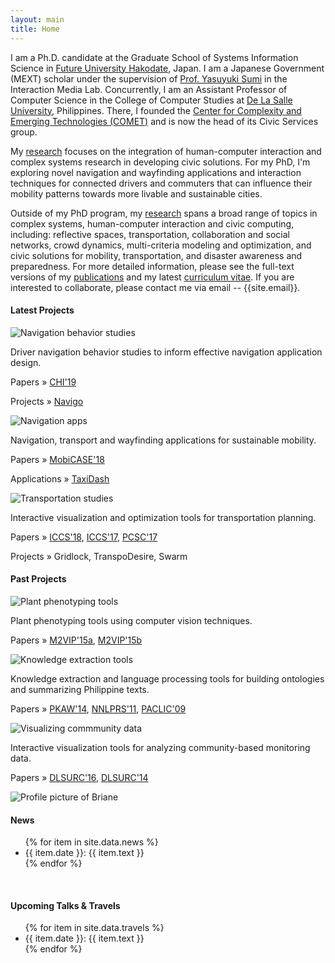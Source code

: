 ```yaml
---
layout: main
title: Home
---
```


<div class="abstract">
    <p>
    I am a Ph.D. candidate at the Graduate School of Systems Information Science in <a href="https://www.fun.ac.jp/en/" target="_blank">Future University Hakodate</a>, Japan. I am a Japanese Government (MEXT) scholar under the supervision of <a href="http://www.fun.ac.jp/~sumi/" target="_blank">Prof. Yasuyuki Sumi</a> in the Interaction Media Lab. Concurrently, I am an Assistant Professor of Computer Science in the College of Computer Studies at <a href="https://www.dlsu.edu.ph/" target="_blank">De La Salle University</a>, Philippines. There, I founded the <a href="https://comet.dlsu.edu.ph" target="_blank">Center for Complexity and Emerging Technologies (COMET)</a> and is now the head of its Civic Services group.
    </p>
    <p>
    My <a href="/research/">research</a> focuses on the integration of human-computer interaction and complex systems research in developing civic solutions. For my PhD, I'm exploring novel navigation and wayfinding applications and interaction techniques for connected drivers and commuters that can influence their mobility patterns towards more livable and sustainable cities.
    </p>
    <p>
    Outside of my PhD program, my <a href="/research/">research</a> spans a broad range of topics in complex systems, human-computer interaction and civic computing, including: reflective spaces, transportation, collaboration and social networks, crowd dynamics, multi-criteria modeling and optimization, and civic solutions for mobility, transportation, and disaster awareness and preparedness. For more detailed information, please see the full-text versions of my <a href="/publications/">publications</a> and my latest <a href="/bio/">curriculum vitae</a>. If you are interested to collaborate, please contact me via email -- {{site.email}}.
    </p>
    <h4>Latest Projects</h4>
    <div class="projects">
        <div class="project">
            <img class="project-img" src="../assets/png/factors-not-follow.png" alt="Navigation behavior studies">
            <div class="project-desc">
                <p><span class="project-desc-main">Driver navigation behavior</span> studies to inform effective navigation application design.</p>
                <p>Papers &#187; <a href="/research/factors-not-follow">CHI'19</a></p>
                <p>Projects &#187; <a href="/research/factors-not-follow">Navigo</a></p>
            </div>
        </div>
        <div class="project">
            <img class="project-img" src="../assets/png/taxidash.png" alt="Navigation apps">
            <div class="project-desc">
                <p><span class="project-desc-main">Navigation, transport and wayfinding applications</span> for sustainable mobility.</p>
                <p>Papers &#187; <a href="/files/2018samson_taxidash_mobicase.pdf">MobiCASE'18</a></p>
                <p>Applications &#187; <a href="https://taxidash.herokuapp.com/discover">TaxiDash</a></p>
            </div>
        </div>
        <div class="project">
            <img class="project-img" src="../assets/png/gridlock.png" alt="Transportation studies">
            <div class="project-desc">
                <p><span class="project-desc-main">Interactive visualization and optimization tools</span> for transportation planning.</p>
                <p>Papers &#187; <a href="/files/2018samson_gridlock_iccs.pdf">ICCS'18</a>, <a href="/files/2017samson_swarm_iccs.pdf">ICCS'17</a>, <a href="/files/2017samson_mrtmodel_pcsc.pdf">PCSC'17</a></p>
                <p>Projects &#187; Gridlock, TranspoDesire, Swarm</p>
            </div>
        </div>
    </div>
    <h4>Past Projects</h4>
    <div class="projects">
        <div class="project">
            <img class="project-img" src="../assets/png/luntian.png" alt="Plant phenotyping tools">
            <div class="project-desc">
                <p><span class="project-desc-main">Plant phenotyping tools</span> using computer vision techniques.</p>
                <p>Papers &#187; <a href="/files/2018constantino_chap_seight.pdf">M2VIP'15a</a>, <a href="/files/2018buzon_chap_luntian.pdf">M2VIP'15b</a></p>
            </div>
        </div>
        <div class="project">
            <img class="project-img" src="../assets/png/concept-rel.png" alt="Knowledge extraction tools">
            <div class="project-desc">
                <p><span class="project-desc-main">Knowledge extraction and language processing</span> tools for building ontologies and summarizing Philippine texts.</p>
                <p>Papers &#187; <a href="/files/2014samson_conceptrel_pkaw.pdf">PKAW'14</a>, <a href="/files/2015collantes_simpatico_nnlprs11.pdf">NNLPRS'11</a>, <a href="/files/2009samson_thematicrole_paclic.pdf">PACLIC'09</a></p>
            </div>
        </div>
        <div class="project">
            <img class="project-img" src="../assets/png/cbms.png" alt="Visualizing commmunity data">
            <div class="project-desc">
                <p><span class="project-desc-main">Interactive visualization tools</span> for analyzing community-based monitoring data.</p>
                <p>Papers &#187; <a href="/files/2016marcos_cbmstool_dlsurc.pdf">DLSURC'16</a>, <a href="/files/2014marcos_cbmsviz_dlsurc.pdf">DLSURC'14</a></p>
            </div>
        </div>
    </div>
</div>

<div class="news-sidebar">
    <picture>
        <source media="(max-width: 600px)" srcset="../assets/jpg/profile-small.jpg">
        <source media="(min-width: 800px)" srcset="../assets/jpg/profile.jpg">
        <img class="profile" src="../assets/jpg/profile.jpg" alt="Profile picture of Briane">
    </picture>
    <h4>News</h4>
    <ul class="sidebar-items">
        {% for item in site.data.news %}
            <li>{{ item.date }}: {{ item.text }}</li>
        {% endfor %}
    </ul>
    <br>
    <h4>Upcoming Talks & Travels</h4>
    <ul class="sidebar-items">
        {% for item in site.data.travels %}
            <li>{{ item.date }}: {{ item.text }}</li>
        {% endfor %}
    </ul>
</div>